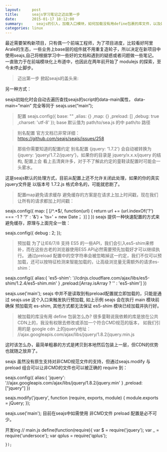 ```yaml
---
layout:     post
title:      seajs学习笔记之迈出第一步
date:       2015-01-17 18:12:00
summary:      seajs的引入，加载入口模块，如何加载没有用define包裹的库文件，以及如何绕过缓存
categories: linux
---
```



最近需要架构新项目，只有偶一个前端工程师，为了项目进度，比较看好阿里Arale的生态，一些业务上base层的组件就不用重复造轮子，所以决定在新项目中使用seajs,自己将根据学习中一些好的文档和遇到的疑惑或者问题做一些笔记。
一直致力于在前端模块化上布道中，也因此在两年前开始了 modulejs 的探索，至今未停止脚步。

>迈出第一步
掀起seajs的盖头来:

  <script src="path/to/sea.js"></script>
  <script>
  seajs.use("main");
  </script>
另一种方式：

  <script data-main="main" src="path/to/sea.js" id="seajsnode"></script>
seajs初始化时会自动去遍历查找seajs的script的data-main属性， data-main=”main” 完全等同于 seajs.use(“main”);

>配置
  seajs.config({
      base: ""
      ,alias: {}
      ,map: {}
      ,preload: []
      ,debug: true
      ,charset: 'utf-8'
  });
base 默认值为 path/to/sea.js 的中 path/to 路径

>别名配置
官方文档已非常详细：https://github.com/seajs/seajs/issues/258

>那些你需要知道的配置约定
别名配置 {jquery: ‘1.7.2’} 会自动被转换为 {jquery: ‘jquery/1.7.2/jquery’}，如果你的目录是 jquery/x.x.x/jquery 的结构, 配置上会 看上去清爽许多，对于不了解此约定的童鞋读配置时可能会一头雾水。

这是seajs默认的处理方式，目前从配置上还不允许关闭此处理，如果的你的真实jquery文件是 以版本号 1.7.2.js 格式命名的，可能就悲剧了。

>配置map避免请求缓存
避免缓存的方案是在请求上加上时间戳，现在我们让所有的请求都加上时间戳：

  seajs.config({
      map: [
          [/^.*$/, function(url) {
              return url += (url.indexOf('?') === -1 ? '?' : '&') + 'ts=' + new Date；
          }]
      ]
  })
seajs 提供一种快速配置的方式来避免缓存，原理与上面完全一致：

  seajs.config({
      debug : 2;
  });
>预加载
为了让IE6/7/8 支持 ES5 的一些API，我们会引入es5-shim来修补，而在这些古老的浏览器使用ES5 API必然需要预先加载好才可以继续执行。 通过preload 配置中的空字符串会被忽略掉这一约定，我们不仅可以预加载，还可以按特征检测来智能加载的，让高级浏览量无需额外的请求es-shim：

  seajs.config({
      alias:{
          'es5-shim': '//cdnjs.cloudflare.com/ajax/libs/es5-shim/1.2.4/es5-shim.min'
      }
      ,preload:[Array.isArray ? '' : 'es5-shim']
  })

  seajs.use('main');
seajs 中并不是读取到有preload配置就立即加载的，只能是通过 seajs.use 这个入口来触发执行预加载, 如上示例 seajs 会在执行 main 模块前确保 预加载完 es-shim, 其他方式都无法保证 es5-shim 模块已经加载并执行好。

>被加载的库没有用 define 包装怎么办?
很多童鞋说我依赖的库是放在公共CDN上的，我没有权限去修改或添加一个符合CMD规范的版本， 如我们引用的是 google cdn 上的jquery地址： //ajax.googleapis.com/ajax/libs/jquery/1.8.2/jquery.min.js

这时该怎么办，最简单粗暴的方式是拷贝到本地然后包装上一层，但CDN的优势也就随之放弃了。

seajs 虽然没有原生支持对非CMD规范文件的支持，但通过seajs.modify 与 preload 组合可以让非CMD的文件也可以被正确的 require 到：

  seajs.config({
      alias:{
          'jquery': '//ajax.googleapis.com/ajax/libs/jquery/1.8.2/jquery.min'
      }
      ,preload:["jquery"]
  })

  seajs.modify('jquery', function (require, exports, module) {
       module.exports = jQuery;
  });

  seajs.use('main');
目前在seajs中如需使用 非CMD文件 preload 配置是必不可少。

开发ing
    // main.js
    define(function(require){
        var $ = require('jquery');
        var _ = require('undersoce');
        var qplus = require('qplus');


    });